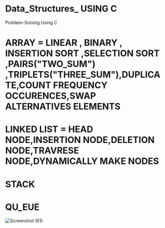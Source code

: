 # Data_Structures_ USING C 
Problem-Solving Using C
# ARRAY = LINEAR , BINARY , INSERTION SORT ,SELECTION SORT ,PAIRS("TWO_SUM") ,TRIPLETS("THREE_SUM"),DUPLICATE,COUNT FREQUENCY OCCURENCES,SWAP ALTERNATIVES ELEMENTS
# LINKED LIST = HEAD NODE,INSERTION NODE,DELETION NODE,TRAVRESE NODE,DYNAMICALLY MAKE NODES
# STACK
# QU_EUE

![Screenshot (61)](https://github.com/Arkaaap/Data_Structures_/assets/99315231/213fcc2c-726d-452d-9d3a-e35ed8a7c3c2)
